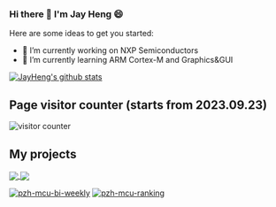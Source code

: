 ### Hi there 👋 I'm Jay Heng 😄

Here are some ideas to get you started:

- 🔭 I’m currently working on NXP Semiconductors
- 🌱 I’m currently learning ARM Cortex-M and Graphics&GUI

 [![JayHeng's github stats](https://github-readme-stats.vercel.app/api?username=JayHeng)](https://github.com/JayHeng)

## Page visitor counter (starts from 2023.09.23)
![visitor counter](https://profile-counter.glitch.me/JayHeng/count.svg)

## My projects

<a href="https://github.com/JayHeng/pzh-mcu-bi-weekly">
  <img align="center" src="https://denvercoder1-github-readme-stats.vercel.app/api/pin/?username=JayHeng&repo=pzh-mcu-bi-weekly" />
</a>

<a href="https://github.com/JayHeng/pzh-mcu-ranking">
  <img align="center" src="https://denvercoder1-github-readme-stats.vercel.app/api/pin/?username=JayHeng&repo=pzh-mcu-ranking" />
</a>

<p align="left">
  <a href="https://github.com/JayHeng/pzh-mcu-bi-weekly">
    <img src="https://denvercoder1-github-readme-stats.vercel.app/api/pin/?username=JayHeng&repo=pzh-mcu-bi-weekly" alt="pzh-mcu-bi-weekly"></a>
  <a href="https://github.com/JayHeng/pzh-mcu-ranking">
    <img src="https://denvercoder1-github-readme-stats.vercel.app/api/pin/?username=JayHeng&repo=pzh-mcu-ranking&theme=material-palenight" alt="pzh-mcu-ranking"></a>
</p>
